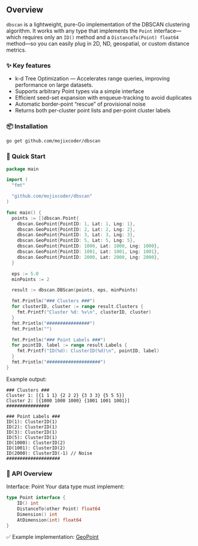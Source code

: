 ## Overview
`dbscan` is a lightweight, pure-Go implementation of the DBSCAN clustering algorithm. It works with any type that implements the `Point` interface—which requires only an `ID()` method and a `DistanceTo(Point) float64` method—so you can easily plug in 2D, ND, geospatial, or custom distance metrics.

### ✨ Key features
- k-d Tree Optimization — Accelerates range queries, improving performance on large datasets.
- Supports arbitrary Point types via a simple interface
- Efficient seed-set expansion with enqueue-tracking to avoid duplicates
- Automatic border-point “rescue” of provisional noise
- Returns both per-cluster point lists and per-point cluster labels

### 📦 Installation
```bash
go get github.com/mojixcoder/dbscan
```

### 🚀 Quick Start

``` go
package main

import (
  "fmt"

  "github.com/mojixcoder/dbscan"
)

func main() {
  points := []dbscan.Point{
    dbscan.GeoPoint{PointID: 1, Lat: 1, Lng: 1},
    dbscan.GeoPoint{PointID: 2, Lat: 2, Lng: 2},
    dbscan.GeoPoint{PointID: 3, Lat: 3, Lng: 3},
    dbscan.GeoPoint{PointID: 5, Lat: 5, Lng: 5},
    dbscan.GeoPoint{PointID: 1000, Lat: 1000, Lng: 1000},
    dbscan.GeoPoint{PointID: 1001, Lat: 1001, Lng: 1001},
    dbscan.GeoPoint{PointID: 2000, Lat: 2000, Lng: 2000},
  }

  eps := 5.0
  minPoints := 2

  result := dbscan.DBScan(points, eps, minPoints)

  fmt.Println("### Clusters ###")
  for clusterID, cluster := range result.Clusters {
    fmt.Printf("Cluster %d: %v\n", clusterID, cluster)
  }
  fmt.Println("################")
  fmt.Println("")

  fmt.Println("### Point Labels ###")
  for pointID, label := range result.Labels {
    fmt.Printf("ID(%d): ClusterID(%d)\n", pointID, label)
  }
  fmt.Println("####################")
}
```
Example output:
```
### Clusters ###
Cluster 1: [{1 1 1} {2 2 2} {3 3 3} {5 5 5}]
Cluster 2: [{1000 1000 1000} {1001 1001 1001}]
################

### Point Labels ###
ID(1): ClusterID(1)
ID(2): ClusterID(1)
ID(3): ClusterID(1)
ID(5): ClusterID(1)
ID(1000): ClusterID(2)
ID(1001): ClusterID(2)
ID(2000): ClusterID(-1) // Noise
####################
```

### 🧩 API Overview
Interface: Point
Your data type must implement:
```go
type Point interface {
	ID() int
	DistanceTo(other Point) float64
	Dimension() int
	AtDimension(int) float64
}
```
✅ Example implementation: [GeoPoint](https://github.com/mojixcoder/dbscan/blob/main/geo_point.go)
